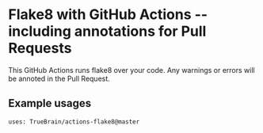 # Flake8 with GitHub Actions -- including annotations for Pull Requests

This GitHub Actions runs flake8 over your code.
Any warnings or errors will be annoted in the Pull Request.

## Example usages

```
uses: TrueBrain/actions-flake8@master
```
